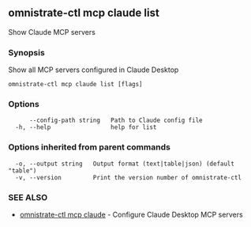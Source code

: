 ## omnistrate-ctl mcp claude list

Show Claude MCP servers

### Synopsis

Show all MCP servers configured in Claude Desktop

```
omnistrate-ctl mcp claude list [flags]
```

### Options

```
      --config-path string   Path to Claude config file
  -h, --help                 help for list
```

### Options inherited from parent commands

```
  -o, --output string   Output format (text|table|json) (default "table")
  -v, --version         Print the version number of omnistrate-ctl
```

### SEE ALSO

* [omnistrate-ctl mcp claude](omnistrate-ctl_mcp_claude.md)	 - Configure Claude Desktop MCP servers

